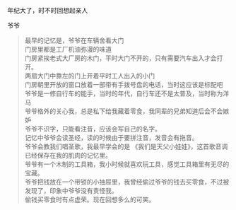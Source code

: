 年纪大了，时不时回想起亲人

爷爷  


> 最早的记忆是，爷爷在车辆舍看大门  
门房里都是工厂机油弥漫的味道  
门房紧挨老式大厂房的木门，平时大门不开的，只有需要汽车出入才会打开。  
两扇大门中靠左的门上开着平时工人出入的小门  
门房朝里开放的窗口放着一部带有手拨号盘的电话，当时这应该是标配吧  
爷爷是一修自行车的能手，当时的年代，自行车还不是太普及，当时称为洋马  
爷爷格外的关心我，总是私下给我藏着零食，我同辈的兄弟知道后会不会嫉妒  
爷爷不识字，只能看注音，应该会写自己的名字。  
记忆中爷爷会读圣经，读的时候由于要拼注音，发音会有拖音。  
爷爷会教我们唱圣歌，我最早学会的是 《我们是天父小娃娃》，这首歌音调已经保存在我的肌肉的记忆里。  
爷爷有一个木制的工具箱，我小时候就喜欢玩工具，感觉工具箱里有无尽的宝藏。  
爷爷把钱放在一个带锁的小抽屉里，我曾经偷过爷爷的钱去买零食，不过被发现了，印象中爷爷没有责怪我。  
偷钱买零食时有点虚荣。现在回想多么的可笑。  
